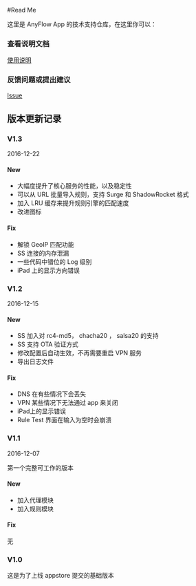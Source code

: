 #Read Me

这里是 AnyFlow App 的技术支持仓库，在这里你可以：

### 查看说明文档

[使用说明](https://github.com/AnyFlowApp/AnyFlowApp-issues/blob/master/help_Zh.md)

### 反馈问题或提出建议

[Issue](https://github.com/AnyFlowApp/AnyFlowApp-issues/issues)

## 版本更新记录

### V1.3

2016-12-22

#### New
* 大幅度提升了核心服务的性能，以及稳定性
* 可以从 URL 批量导入规则，支持 Surge 和 ShadowRocket 格式
* 加入 LRU 缓存来提升规则引擎的匹配速度
* 改进图标

#### Fix

* 解锁 GeoIP 匹配功能
* SS 连接的内存泄漏
* 一些代码中错位的 Log 级别
* iPad 上的显示方向错误

### V1.2

2016-12-15

#### New
* SS 加入对 rc4-md5， chacha20 ， salsa20 的支持
* SS 支持 OTA 验证方式
* 修改配置后自动生效，不再需要重启 VPN 服务
* 导出日志文件

#### Fix

* DNS 在有些情况下会丢失
* VPN 某些情况下无法通过 app 来关闭
* iPad上的显示错误
* Rule Test 界面在输入为空时会崩溃 

### V1.1

2016-12-07 

第一个完整可工作的版本

#### New
* 加入代理模块
* 加入规则模块

#### Fix

无

### V1.0

这是为了上线 appstore 提交的基础版本
